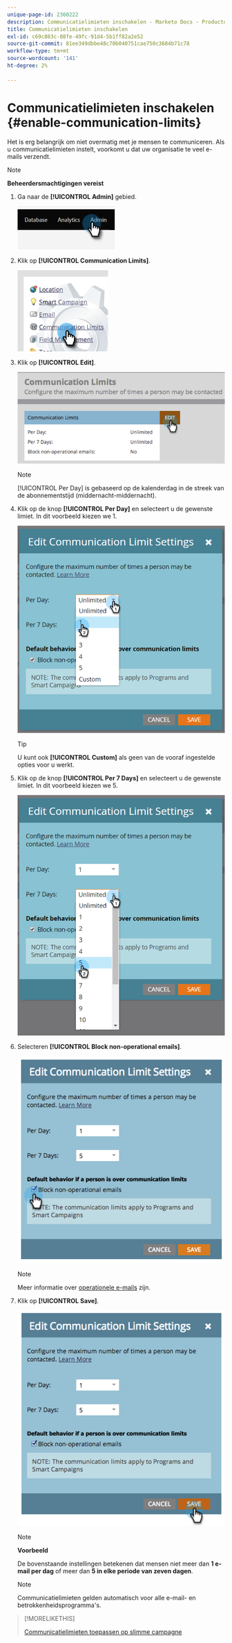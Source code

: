 ```yaml
---
unique-page-id: 2360222
description: Communicatielimieten inschakelen - Marketo Docs - Productdocumentatie
title: Communicatielimieten inschakelen
exl-id: c69c083c-08fe-49fc-91d4-5b1ff82a2e52
source-git-commit: 81ee349dbbe48c70b040751cae750c3684b71c78
workflow-type: tm+mt
source-wordcount: '141'
ht-degree: 2%

---
```


# Communicatielimieten inschakelen {#enable-communication-limits}

Het is erg belangrijk om niet overmatig met je mensen te communiceren. Als u communicatielimieten instelt, voorkomt u dat uw organisatie te veel e-mails verzendt.

>[!NOTE]
>
>**Beheerdersmachtigingen vereist**

1. Ga naar de **[!UICONTROL Admin]** gebied.

   ![](assets/enable-communication-limits-1.png)

1. Klik op **[!UICONTROL Communication Limits]**.

   ![](assets/enable-communication-limits-2.png)

1. Klik op **[!UICONTROL Edit]**.

   ![](assets/enable-communication-limits-3.png)

   >[!NOTE]
   >
   >[!UICONTROL Per Day] is gebaseerd op de kalenderdag in de streek van de abonnementstijd (middernacht-middernacht).

1. Klik op de knop **[!UICONTROL Per Day]** en selecteert u de gewenste limiet. In dit voorbeeld kiezen we 1.

   ![](assets/enable-communication-limits-4.png)

   >[!TIP]
   >
   >U kunt ook **[!UICONTROL Custom]** als geen van de vooraf ingestelde opties voor u werkt.

1. Klik op de knop **[!UICONTROL Per 7 Days]** en selecteert u de gewenste limiet. In dit voorbeeld kiezen we 5.

   ![](assets/enable-communication-limits-5.png)

1. Selecteren **[!UICONTROL Block non-operational emails]**.

   ![](assets/enable-communication-limits-6.png)

   >[!NOTE]
   >
   >Meer informatie over [operationele e-mails](/help/marketo/product-docs/email-marketing/general/functions-in-the-editor/make-an-email-operational.md) zijn.

1. Klik op **[!UICONTROL Save]**.

   ![](assets/enable-communication-limits-7.png)

   >[!NOTE]
   >
   >**Voorbeeld**
   >
   >De bovenstaande instellingen betekenen dat mensen niet meer dan **1 e-mail per dag** of meer dan **5 in elke periode van zeven dagen**.

   >[!NOTE]
   >
   >Communicatielimieten gelden automatisch voor alle e-mail- en betrokkenheidsprogramma&#39;s.

>[!MORELIKETHIS]
>
>[Communicatielimieten toepassen op slimme campagne](/help/marketo/product-docs/core-marketo-concepts/smart-campaigns/using-smart-campaigns/apply-communication-limits-to-smart-campaign.md)
